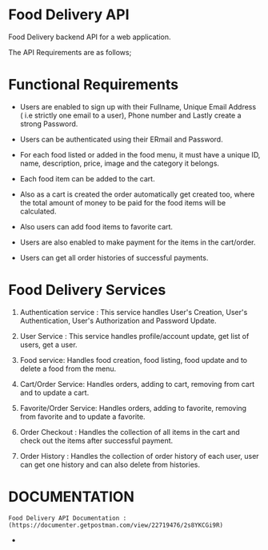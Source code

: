 # Food Delivery API

Food Delivery backend API for a web application. 

The API Requirements are as follows;


# Functional Requirements

- Users are enabled to sign up with their Fullname, 
    Unique Email Address ( i.e strictly one email to a user), 
    Phone number and Lastly create a strong Password.

- Users can be authenticated using their ERmail and Password.

- For each food listed or added in the food menu, 
    it must have a unique ID, name, description, 
    price, image and the category it belongs.

- Each food item can be added to the cart.

- Also as a cart is created the order automatically get created too, 
    where the total amount of money to be paid for the food items will be calculated.

- Also users can add food items to favorite cart.

- Users are also enabled to make payment for the items in the cart/order.

- Users can get all order histories of successful payments.



#   Food Delivery Services

1. Authentication service : This service handles User's Creation, User's Authentication, User's Authorization and Password Update.

2. User Service : This service handles profile/account update, get list of users, get a user.

3. Food service: Handles food creation, food listing, food update and to delete a food from the menu.

4. Cart/Order Service: Handles orders, adding to cart, removing from cart and to update a cart.

5. Favorite/Order Service: Handles orders, adding to favorite, removing from favorite and to update a favorite.

6. Order Checkout : Handles the collection of all items in the cart and check out the items after successful payment.

7. Order History : Handles the collection of order history of each user, user can get one history and can also delete from histories.



# DOCUMENTATION

    Food Delivery API Documentation : (https://documenter.getpostman.com/view/22719476/2s8YKCGi9R)




- 